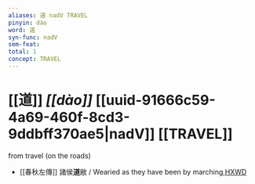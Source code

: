 ```yaml
---
aliases: 道 nadV TRAVEL
pinyin: dào
word: 道
syn-func: nadV
sem-feat: 
total: 1
concept: TRAVEL 
---
```

# [[道]] *[[dào]]*  [[uuid-91666c59-4a69-460f-8cd3-9ddbff370ae5|nadV]] [[TRAVEL]]
from travel (on the roads)
 - [[春秋左傳]] 諸侯**道**敝 / Wearied as they have been by marching,[HXWD](https://hxwd.org/textview.html?location=KR1e0001_tls_009-262a.7)